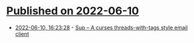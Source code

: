# [Published on 2022-06-10](index.md)

* [2022-06-10, 16:23:28](https://news.ycombinator.com/item?id=31696235) - [Sup – A curses threads-with-tags style email client](https://sup-heliotrope.github.io/)
